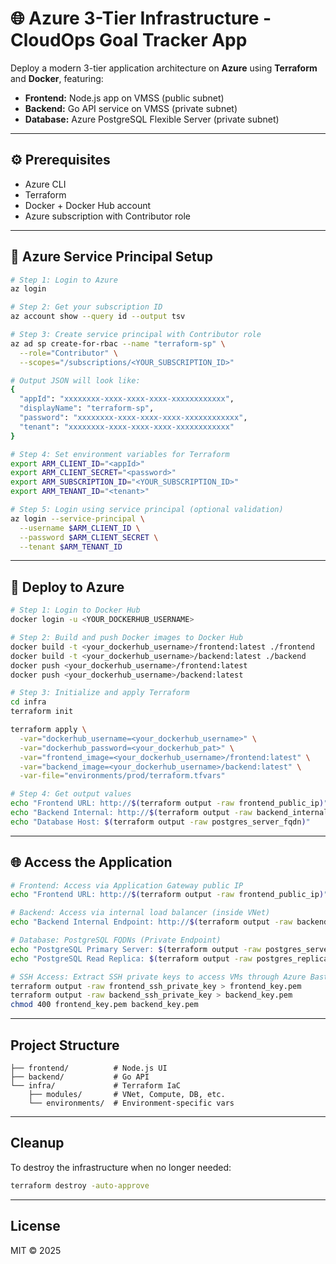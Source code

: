 

# 🌐 Azure 3-Tier Infrastructure - CloudOps Goal Tracker App

Deploy a modern 3-tier application architecture on **Azure** using **Terraform** and **Docker**, featuring:

- **Frontend:** Node.js app on VMSS (public subnet)  
- **Backend:** Go API service on VMSS (private subnet)  
- **Database:** Azure PostgreSQL Flexible Server (private subnet)  

---

## ⚙️ Prerequisites

- Azure CLI  
- Terraform 
- Docker + Docker Hub account  
- Azure subscription with Contributor role  

---

## 🔐 Azure Service Principal Setup

```bash
# Step 1: Login to Azure
az login

# Step 2: Get your subscription ID
az account show --query id --output tsv

# Step 3: Create service principal with Contributor role
az ad sp create-for-rbac --name "terraform-sp" \
  --role="Contributor" \
  --scopes="/subscriptions/<YOUR_SUBSCRIPTION_ID>"

# Output JSON will look like:
{
  "appId": "xxxxxxxx-xxxx-xxxx-xxxx-xxxxxxxxxxxx",
  "displayName": "terraform-sp",
  "password": "xxxxxxxx-xxxx-xxxx-xxxx-xxxxxxxxxxxx",
  "tenant": "xxxxxxxx-xxxx-xxxx-xxxx-xxxxxxxxxxxx"
}

# Step 4: Set environment variables for Terraform
export ARM_CLIENT_ID="<appId>"
export ARM_CLIENT_SECRET="<password>"
export ARM_SUBSCRIPTION_ID="<YOUR_SUBSCRIPTION_ID>"
export ARM_TENANT_ID="<tenant>"

# Step 5: Login using service principal (optional validation)
az login --service-principal \
  --username $ARM_CLIENT_ID \
  --password $ARM_CLIENT_SECRET \
  --tenant $ARM_TENANT_ID
```
----
## 🚀 Deploy to Azure

```bash
# Step 1: Login to Docker Hub
docker login -u <YOUR_DOCKERHUB_USERNAME>

# Step 2: Build and push Docker images to Docker Hub
docker build -t <your_dockerhub_username>/frontend:latest ./frontend
docker build -t <your_dockerhub_username>/backend:latest ./backend
docker push <your_dockerhub_username>/frontend:latest
docker push <your_dockerhub_username>/backend:latest

# Step 3: Initialize and apply Terraform
cd infra
terraform init

terraform apply \
  -var="dockerhub_username=<your_dockerhub_username>" \
  -var="dockerhub_password=<your_dockerhub_pat>" \
  -var="frontend_image=<your_dockerhub_username>/frontend:latest" \
  -var="backend_image=<your_dockerhub_username>/backend:latest" \
  -var-file="environments/prod/terraform.tfvars"

# Step 4: Get output values
echo "Frontend URL: http://$(terraform output -raw frontend_public_ip)"
echo "Backend Internal: http://$(terraform output -raw backend_internal_lb_ip):8080"
echo "Database Host: $(terraform output -raw postgres_server_fqdn)"
```
---
## 🌐 Access the Application

```bash
# Frontend: Access via Application Gateway public IP
echo "Frontend URL: http://$(terraform output -raw frontend_public_ip)"

# Backend: Access via internal load balancer (inside VNet)
echo "Backend Internal Endpoint: http://$(terraform output -raw backend_internal_lb_ip):8080"

# Database: PostgreSQL FQDNs (Private Endpoint)
echo "PostgreSQL Primary Server: $(terraform output -raw postgres_server_fqdn)"
echo "PostgreSQL Read Replica: $(terraform output -raw postgres_replica_name)"

# SSH Access: Extract SSH private keys to access VMs through Azure Bastion
terraform output -raw frontend_ssh_private_key > frontend_key.pem
terraform output -raw backend_ssh_private_key > backend_key.pem
chmod 400 frontend_key.pem backend_key.pem
```
---
## Project Structure

```.
├── frontend/          # Node.js UI
├── backend/           # Go API
└── infra/             # Terraform IaC
    ├── modules/       # VNet, Compute, DB, etc.
    └── environments/  # Environment-specific vars

```
---
## Cleanup

To destroy the infrastructure when no longer needed:

```bash
terraform destroy -auto-approve
```
---
## License

MIT © 2025
